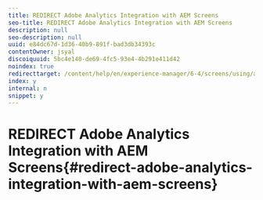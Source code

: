 ```yaml
---
title: REDIRECT Adobe Analytics Integration with AEM Screens
seo-title: REDIRECT Adobe Analytics Integration with AEM Screens
description: null
seo-description: null
uuid: e84dc67d-1d36-40b9-891f-bad3db34393c
contentOwner: jsyal
discoiquuid: 5bc4e140-de69-4fc5-93e4-4b291e411d42
noindex: true
redirecttarget: /content/help/en/experience-manager/6-4/screens/using/adobe-analytics-integration-aem-screens
index: y
internal: n
snippet: y
---
```


# REDIRECT Adobe Analytics Integration with AEM Screens{#redirect-adobe-analytics-integration-with-aem-screens}


